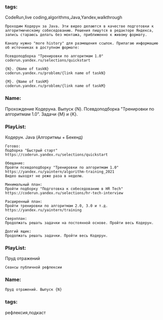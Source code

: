 ### tags:

CodeRun,live coding,algorithms,Java,Yandex,walkthrough

```
Проходим Кодерун за Java. Эти видео делаются в качестве подготовки к алгоритмическому собеседованию. Решения пишутся в редакторе Яндекса, запись стараюсь делать без монтажа, приближенно к живому формату.

Каналу нужно "more history" для размещения ссылок. Прилагаю информацию об источниках в доступном формате:

Псевдоподборка "Тренировки по алгоритмам 1.0"
coderun.yandex.ru/selections/quickstart

{N}. {Name of taskN}
coderun.yandex.ru/problem/{link name of taskN}

{M}. {Name of taskM}
coderun.yandex.ru/problem/{link name of taskM}
```

### Name:

Прохождение Кодеруна. Выпуск {N}. Псевдоподборка "Тренировки по алгоритмам 1.0". Задачи {M} и {K}.

### PlayList:

Кодерун. Java (Алгоритмы + Бекенд)

```
Готово:
Подборка "Быстрый старт"
https://coderun.yandex.ru/selections/quickstart

Обещание:
Пройти псевдоподборку "Тренировки по алгоритмам 1.0" 
https://yandex.ru/yaintern/algorithm-training_2021
Видео выходят не реже раза в неделю.

Минимальный план:
Пройти подборку "Подготовка к собеседованию в HR Tech" 
https://coderun.yandex.ru/selections/hr-tech-interview

Расширенный план:
Пройти тренировки по алгоритмам 2.0, 3.0 и т.д.
https://yandex.ru/yaintern/training

Сверхплан:
Продолжать решать задачки на постоянной основе. Пройти весь Кодерун.

Долгий ящик:
Продолжать решать задачки. Пройти весь Кодерун.
```

### PlayList:

Пруд отражений

```
Сеансы публичной рефлексии
```

### Name:

```
Пруд отражений. Выпуск {N}
```

### tags:

рефлексия,подкаст